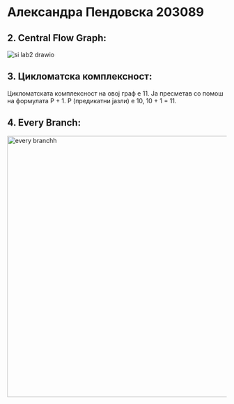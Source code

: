 # Александра Пендовска 203089

## 2. Central Flow Graph:

![si lab2 drawio](https://github.com/aleksandrapendovska/SI_2023_lab2_203089/assets/128921508/fd8438c1-3f07-483f-8567-df15034aa179)


## 3. Цикломатска комплексност:
Цикломатската комплексност на овој граф е 11. Ја пресметав со помош на формулата P + 1. P (предикатни јазли) е 10, 10 + 1 = 11.


## 4. Every Branch:
<img width="599" alt="every branchh" src="https://github.com/aleksandrapendovska/SI_2023_lab2_203089/assets/128921508/040af9cc-3de4-45a2-8130-ceb14b75c3f7">
